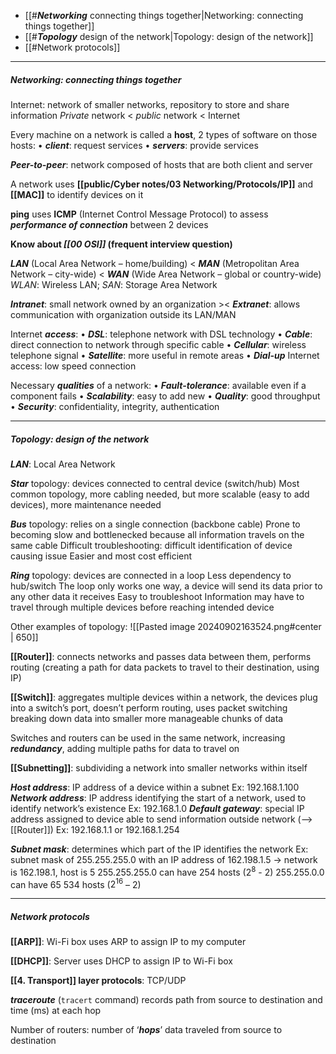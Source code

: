 - [[#***Networking*** connecting things together|Networking: connecting things together]]
- [[#***Topology*** design of the network|Topology: design of the network]]
- [[#Network protocols]]
___
##### ***Networking***: connecting things together

Internet: network of smaller networks, repository to store and share information
*Private* network < *public* network < Internet

Every machine on a network is called a **host**, 2 types of software on those hosts:
    • ***client***: request services
    • ***servers***: provide services

***Peer-to-peer***: network composed of hosts that are both client and server

A network uses **[[public/Cyber notes/03 Networking/Protocols/IP]]** and **[[MAC]]** to identify devices on it

**ping** uses **ICMP** (Internet Control Message Protocol) to assess ***performance of connection*** between 2 devices

**Know about *[[00 OSI]]* (frequent interview question)**

***LAN*** (Local Area Network – home/building) < ***MAN*** (Metropolitan Area Network – city-wide) < ***WAN*** (Wide Area Network – global or country-wide)
*WLAN*: Wireless LAN; *SAN*: Storage Area Network

***Intranet***: small network owned by an organization >< ***Extranet***: allows communication with organization outside its LAN/MAN

Internet ***access***:
    • ***DSL***: telephone network with DSL technology
    • ***Cable***: direct connection to network through specific cable
    • ***Cellular***: wireless telephone signal
    • ***Satellite***: more useful in remote areas
    • ***Dial-up*** Internet access: low speed connection

Necessary ***qualities*** of a network:
    • ***Fault-tolerance***: available even if a component fails
    • ***Scalability***: easy to add new
    • ***Quality***: good throughput
    • ***Security***: confidentiality, integrity, authentication
___
##### ***Topology***: design of the network

***LAN***: Local Area Network

***Star*** topology: devices connected to central device (switch/hub)
Most common topology, more cabling needed, but more scalable (easy to add devices), more maintenance needed

***Bus*** topology: relies on a single connection (backbone cable)
Prone to becoming slow and bottlenecked because all information travels on the same cable
Difficult troubleshooting: difficult identification of device causing issue
Easier and most cost efficient

***Ring*** topology: devices are connected in a loop
Less dependency to hub/switch
The loop only works one way, a device will send its data prior to any other data it receives
Easy to troubleshoot
Information may have to travel through multiple devices before reaching intended device

Other examples of topology:
![[Pasted image 20240902163524.png#center | 650]]

**[[Router]]**: connects networks and passes data between them, performs routing (creating a path for data packets to travel to their destination, using IP)

**[[Switch]]**: aggregates multiple devices within a network, the devices plug into a switch’s port, doesn’t perform routing, uses packet switching breaking down data into smaller more manageable chunks of data

Switches and routers can be used in the same network, increasing ***redundancy***, adding multiple paths for data to travel on

**[[Subnetting]]**: subdividing a network into smaller networks within itself

***Host address***: IP address of a device within a subnet
Ex: 192.168.1.100
***Network address***: IP address identifying the start of a network, used to identify network’s existence
Ex: 192.168.1.0
***Default gateway***: special IP address assigned to device able to send information outside network (--> [[Router]])
Ex: 192.168.1.1 or 192.168.1.254

***Subnet mask***: determines which part of the IP identifies the network
Ex: subnet mask of 255.255.255.0 with an IP address of 162.198.1.5 → network is 162.198.1, host is 5
255.255.255.0 can have 254 hosts ($2^8$ - 2)
255.255.0.0 can have 65 534 hosts ($2^{16}$ – 2)
___
##### Network protocols

**[[ARP]]**:
Wi-Fi box uses ARP to assign IP to my computer

**[[DHCP]]**:
Server uses DHCP to assign IP to Wi-Fi box

**[[4. Transport]] layer protocols**: TCP/UDP

***traceroute*** (`tracert` command) records path from source to destination and time (ms) at each hop

Number of routers: number of ‘***hops***’ data traveled from source to destination


